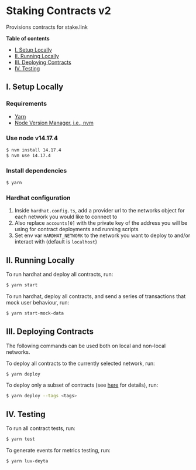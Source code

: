 # Staking Contracts v2

Provisions contracts for stake.link

**Table of contents**

- [I. Setup Locally](#I-Setup-Locally)
- [II. Running Locally](#II-Running-Locally)
- [III. Deploying Contracts](#III-Deploying-Contracts)
- [IV. Testing](#IV-Testing)

## I. Setup Locally

### Requirements

- [Yarn](https://github.com/yarnpkg/yarn)
- [Node Version Manager, i.e., nvm](https://github.com/nvm-sh/nvm#installing-and-updating)

### Use node v14.17.4

```bash
$ nvm install 14.17.4
$ nvm use 14.17.4
```

### Install dependencies

```bash
$ yarn
```

### Hardhat configuration

1. Inside `hardhat.config.ts`, add a provider url to the networks object for each network you would like to connect to
2. Also replace `accounts[0]` with the private key of the address you will be using for contract deployments and running scripts
3. Set env var `HARDHAT_NETWORK` to the network you want to deploy to and/or interact with (default is `localhost`)

## II. Running Locally

To run hardhat and deploy all contracts, run:

```bash
$ yarn start
```

To run hardhat, deploy all contracts, and send a series of transactions that mock user behaviour, run:

```bash
$ yarn start-mock-data
```

## III. Deploying Contracts

The following commands can be used both on local and non-local networks.

To deploy all contracts to the currently selected network, run:

```bash
$ yarn deploy
```

To deploy only a subset of contracts (see [here](https://github.com/wighawag/hardhat-deploy#deploy-scripts-tags-and-dependencies) for details), run:

```bash
$ yarn deploy --tags <tags>
```

## IV. Testing

To run all contract tests, run:

```bash
$ yarn test
```

To generate events for metrics testing, run:

```bash
$ yarn luv-deyta
```

